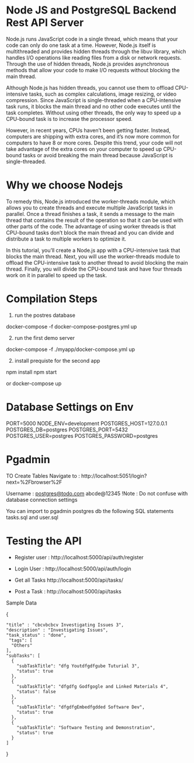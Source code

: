# Node JS and PostgreSQL Backend Rest API Server

Node.js runs JavaScript code in a single thread, which means that your code can only do one task at a time. However, Node.js itself is multithreaded and provides hidden threads through the libuv library, which handles I/O operations like reading files from a disk or network requests. Through the use of hidden threads, Node.js provides asynchronous methods that allow your code to make I/O requests without blocking the main thread.

Although Node.js has hidden threads, you cannot use them to offload CPU-intensive tasks, such as complex calculations, image resizing, or video compression. Since JavaScript is single-threaded when a CPU-intensive task runs, it blocks the main thread and no other code executes until the task completes. Without using other threads, the only way to speed up a CPU-bound task is to increase the processor speed.

However, in recent years, CPUs haven’t been getting faster. Instead, computers are shipping with extra cores, and it’s now more common for computers to have 8 or more cores. Despite this trend, your code will not take advantage of the extra cores on your computer to speed up CPU-bound tasks or avoid breaking the main thread because JavaScript is single-threaded.

# Why we choose Nodejs
To remedy this, Node.js introduced the worker-threads module, which allows you to create threads and execute multiple JavaScript tasks in parallel. Once a thread finishes a task, it sends a message to the main thread that contains the result of the operation so that it can be used with other parts of the code. The advantage of using worker threads is that CPU-bound tasks don’t block the main thread and you can divide and distribute a task to multiple workers to optimize it.

In this tutorial, you’ll create a Node.js app with a CPU-intensive task that blocks the main thread. Next, you will use the worker-threads module to offload the CPU-intensive task to another thread to avoid blocking the main thread. Finally, you will divide the CPU-bound task and have four threads work on it in parallel to speed up the task.

# Compilation Steps

1. run the postres database 

docker-compose  -f docker-compose-postgres.yml up 

2. run the first demo server

docker-compose -f ./myapp/docker-compose.yml up


2. install prequiste for the second app

npm install
npm start 

or
docker-compose up


# Database Settings on Env

PORT=5000
NODE_ENV=development
POSTGRES_HOST=127.0.0.1
POSTGRES_DB=postgres
POSTGRES_PORT=5432
POSTGRES_USER=postgres
POSTGRES_PASSWORD=postgres


# Pgadmin 
TO Create Tables Navigate to : http://localhost:5051/login?next=%2Fbrowser%2F

Username : postgres@todo.com
abcde@12345 
!Note : Do not confuse with database connection settings

You can import to pgadmin postgres db  the following SQL statements tasks.sql and user.sql

# Testing the API

- Register user : http://localhost:5000/api/auth/register
- Login User : http://localhost:5000/api/auth/login

- Get all Tasks http://localhost:5000/api/tasks/
- Post a Task : http://localhost:5000/api/tasks

Sample Data

{
   
   
    "title" : "cbcvbcbcv Investigating Issues 3",
    "description" : "Investigating Issues",
    "task_status" : "done",
     "tags": [
      "Others"
    ],
    "subTasks": [
      {
        "subTaskTitle": "dfg Youtdfgdfgube Tuturial 3",
        "status": true
      },
      {
        "subTaskTitle": "dfgdfg Godfgogle and Linked Materials 4",
        "status": false
      },
      {
        "subTaskTitle": "dfgdfgEmbedfgdded Software Dev",
        "status": true
      },
      {
        "subTaskTitle": "Software Testing and Demonstration",
        "status": true
      }
    ]
   
   
}







